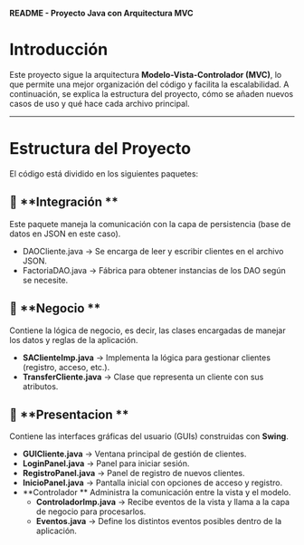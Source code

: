 **README - Proyecto Java con Arquitectura MVC**

# Introducción
Este proyecto sigue la arquitectura **Modelo-Vista-Controlador (MVC)**, lo que permite una mejor organización del código y facilita la escalabilidad. A continuación, se explica la estructura del proyecto, cómo se añaden nuevos casos de uso y qué hace cada archivo principal.

---
# **Estructura del Proyecto**
El código está dividido en los siguientes paquetes:

## 📂 **Integración **
Este paquete maneja la comunicación con la capa de persistencia (base de datos en JSON en este caso).
- DAOCliente.java → Se encarga de leer y escribir clientes en el archivo JSON.
- FactoriaDAO.java → Fábrica para obtener instancias de los DAO según se necesite.
## 📂 **Negocio **
Contiene la lógica de negocio, es decir, las clases encargadas de manejar los datos y reglas de la aplicación.
- **SAClienteImp.java** → Implementa la lógica para gestionar clientes (registro, acceso, etc.).
- **TransferCliente.java** → Clase que representa un cliente con sus atributos.

## 📂 **Presentacion **
Contiene las interfaces gráficas del usuario (GUIs) construidas con **Swing**.
- **GUICliente.java** → Ventana principal de gestión de clientes.
- **LoginPanel.java** → Panel para iniciar sesión.
- **RegistroPanel.java** → Panel de registro de nuevos clientes.
- **InicioPanel.java** → Pantalla inicial con opciones de acceso y registro.
- **Controlador **
  Administra la comunicación entre la vista y el modelo.
  - **ControladorImp.java** → Recibe eventos de la vista y llama a la capa de negocio para procesarlos.
  - **Eventos.java** → Define los distintos eventos posibles dentro de la aplicación.

